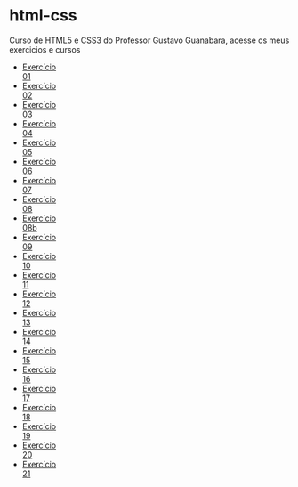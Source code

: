 # html-css
 <p>Curso de HTML5 e CSS3 do Professor Gustavo Guanabara, acesse os meus exercicios e cursos</p>

<ul style="width: 70px; text-decoration: none; backgound-color: #00000070;"> 
    <a href="exercicios/ex001/">
        <li>Exercício 01</li>
    </a>
    <a href="exercicios/ex002/">
        <li>Exercício 02</li>
    </a>
    <a href="exercicios/ex003/">
        <li>Exercício 03</li>
    </a>
    <a href="exercicios/ex004/">
        <li>Exercício 04</li>
    </a>
    <a href="exercicios/ex005/">
        <li>Exercício 05</li>
    </a>
    <a href="exercicios/ex006/">
        <li>Exercício 06</li>
    </a>
    <a href="exercicios/ex007/">
        <li>Exercício 07</li>
    </a>
    <a href="exercicios/ex008/">
        <li>Exercício 08</li>
    </a>
    <a href="exercicios/ex008b/">
        <li>Exercício 08b</li>
    </a>
    <a href="exercicios/ex009/">
        <li>Exercício 09</li>
    </a>
    <a href="exercicios/ex010/">
        <li>Exercício 10</li>
    </a>
    <a href="exercicios/ex011/">
        <li>Exercício 11</li>
    </a>
    <a href="exercicios/ex012/">
        <li>Exercício 12</li>
    </a>
    <a href="exercicios/ex013/">
        <li>Exercício 13</li>
    </a>
    <a href="exercicios/ex014/">
        <li>Exercício 14</li>
    </a>
    <a href="exercicios/ex015/">
        <li>Exercício 15</li>
    </a>
    <a href="exercicios/ex016/">
        <li>Exercício 16</li>
    </a>
    <a href="exercicios/ex017/">
        <li>Exercício 17</li>
    </a>
    <a href="exercicios/ex018/">
        <li>Exercício 18</li>
    </a>
    <a href="exercicios/ex019/">
        <li>Exercício 19</li>
    </a>
    <a href="exercicios/ex020/">
        <li>Exercício 20</li>
    </a>
    <a href="exercicios/ex021/">
        <li>Exercício 21</li>
    </a>
</ul>
